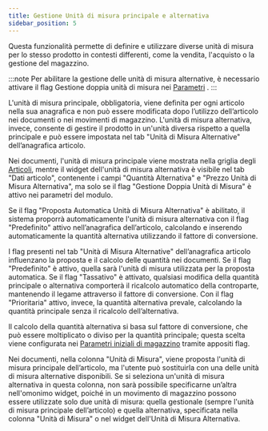 ```yaml
---
title: Gestione Unità di misura principale e alternativa
sidebar_position: 5
---
```


Questa funzionalità permette di definire e utilizzare diverse unità di misura per lo stesso prodotto in contesti differenti, come la vendita, l'acquisto o la gestione del magazzino.

:::note
Per abilitare la gestione delle unità di misura alternative, è necessario attivare il flag Gestione doppia unità di misura nei [Parametri](/docs/configurations/parameters/sales/dn-parameters) .
:::

L'unità di misura principale, obbligatoria, viene definita per ogni articolo nella sua anagrafica e non può essere modificata dopo l’utilizzo dell’articolo nei documenti o nei movimenti di magazzino. L'unità di misura alternativa, invece, consente di gestire il prodotto in un'unità diversa rispetto a quella principale e può essere impostata nel tab "Unità di Misura Alternative" dell’anagrafica articolo.

Nei documenti, l'unità di misura principale viene mostrata nella griglia degli [Articoli](/docs/sales/sales-delivery-notes/insert-delivery-notes/sales-dn), mentre il widget dell'unità di misura alternativa è visibile nel tab "Dati articolo", contenente i campi "Quantità Alternativa" e "Prezzo Unità di Misura Alternativa", ma solo se il flag "Gestione Doppia Unità di Misura" è attivo nei parametri del modulo.

Se il flag "Proposta Automatica Unità di Misura Alternativa" è abilitato, il sistema proporrà automaticamente l'unità di misura alternativa con il flag "Predefinito" attivo nell’anagrafica dell’articolo, calcolando e inserendo automaticamente la quantità alternativa utilizzando il fattore di conversione.

I flag presenti nel tab "Unità di Misura Alternative" dell’anagrafica articolo influenzano la proposta e il calcolo delle quantità nei documenti. Se il flag "Predefinito" è attivo, quella sarà l'unità di misura utilizzata per la proposta automatica. Se il flag "Tassativo" è attivato, qualsiasi modifica della quantità principale o alternativa comporterà il ricalcolo automatico della controparte, mantenendo il legame attraverso il fattore di conversione. Con il flag "Prioritaria" attivo, invece, la quantità alternativa prevale, calcolando la quantità principale senza il ricalcolo dell’alternativa.

Il calcolo della quantità alternativa si basa sul fattore di conversione, che può essere moltiplicato o diviso per la quantità principale; questa scelta viene configurata nei [Parametri iniziali di magazzino](/docs/configurations/parameters/logistics/warehouse-initial-parameters/warehouse-parameters) tramite appositi flag.

Nei documenti, nella colonna "Unità di Misura", viene proposta l'unità di misura principale dell’articolo, ma l'utente può sostituirla con una delle unità di misura alternative disponibili. Se si seleziona un'unità di misura alternativa in questa colonna, non sarà possibile specificarne un’altra nell'omonimo widget, poiché in un movimento di magazzino possono essere utilizzate solo due unità di misura: quella gestionale (sempre l'unità di misura principale dell’articolo) e quella alternativa, specificata nella colonna "Unità di Misura" o nel widget dell'Unità di Misura Alternativa.


